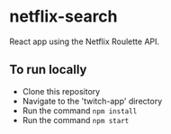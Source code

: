 # netflix-search

React app using the Netflix Roulette API.

## To run locally

+ Clone this repository
+ Navigate to the 'twitch-app' directory
+ Run the command `npm install`
+ Run the command `npm start`
